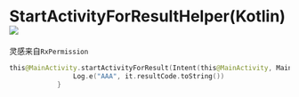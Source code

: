 
# StartActivityForResultHelper(Kotlin) [![](https://jitpack.io/v/yizeliang/StartActivityForResultHelper.svg)](https://jitpack.io/#yizeliang/StartActivityForResultHelper)

灵感来自`RxPermission`


```kotlin
this@MainActivity.startActivityForResult(Intent(this@MainActivity, MainActivity::class.java),1000) {
                Log.e("AAA", it.resultCode.toString())
            }

```







